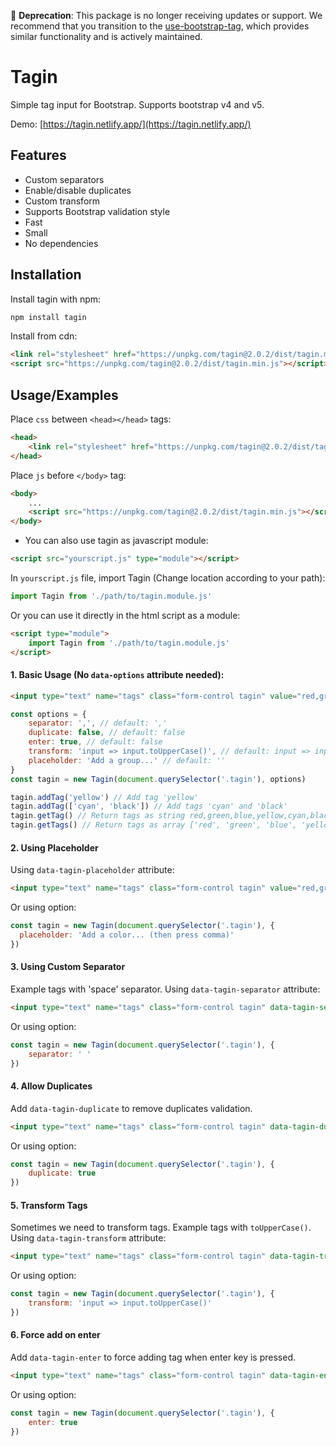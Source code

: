 🛑 **Deprecation**: This package is no longer receiving updates or support. We recommend that you transition to the [use-bootstrap-tag](https://use-bootstrap-tag.js.org), which provides similar functionality and is actively maintained.

# Tagin

Simple tag input for Bootstrap. Supports bootstrap v4 and v5.

Demo: [https://tagin.netlify.app/](https://tagin.netlify.app/)

## Features

- Custom separators
- Enable/disable duplicates
- Custom transform
- Supports Bootstrap validation style
- Fast
- Small
- No dependencies


## Installation

Install tagin with npm:
```bash
npm install tagin
```

Install from cdn:
```html
<link rel="stylesheet" href="https://unpkg.com/tagin@2.0.2/dist/tagin.min.css">
<script src="https://unpkg.com/tagin@2.0.2/dist/tagin.min.js"></script>
```

## Usage/Examples

Place `css` between `<head></head>` tags:
```html
<head>
    <link rel="stylesheet" href="https://unpkg.com/tagin@2.0.2/dist/tagin.min.css">
</head>
```

Place `js` before `</body>` tag:
```html
<body>
    ...
    <script src="https://unpkg.com/tagin@2.0.2/dist/tagin.min.js"></script>
</body>
```
* You can also use tagin as javascript module:
```html
<script src="yourscript.js" type="module"></script>
```
In `yourscript.js` file, import Tagin (Change location according to your path):
```js
import Tagin from './path/to/tagin.module.js'
```
Or you can use it directly in the html script as a module:
```html
<script type="module">
	import Tagin from './path/to/tagin.module.js'
</script>
```

#### 1. Basic Usage (No `data-options` attribute needed):
```html
<input type="text" name="tags" class="form-control tagin" value="red,green,blue">
```
```js
const options = {
    separator: ',', // default: ','
    duplicate: false, // default: false
    enter: true, // default: false
    transform: 'input => input.toUpperCase()', // default: input => input
    placeholder: 'Add a group...' // default: ''
}
const tagin = new Tagin(document.querySelector('.tagin'), options)

tagin.addTag('yellow') // Add tag 'yellow'
tagin.addTag(['cyan', 'black']) // Add tags 'cyan' and 'black'
tagin.getTag() // Return tags as string red,green,blue,yellow,cyan,black
tagin.getTags() // Return tags as array ['red', 'green', 'blue', 'yellow', 'cyan', 'black']
```

#### 2. Using Placeholder
Using `data-tagin-placeholder` attribute:
```html
<input type="text" name="tags" class="form-control tagin" value="red,green,blue" data-tagin-placeholder="Add a color... (then press comma)">
```
Or using option:
```js
const tagin = new Tagin(document.querySelector('.tagin'), {
  placeholder: 'Add a color... (then press comma)'
})
```

#### 3. Using Custom Separator
Example tags with 'space' separator.
Using `data-tagin-separator` attribute:
```html
<input type="text" name="tags" class="form-control tagin" data-tagin-separator=" " value="red green blue">
```
Or using option:
```js
const tagin = new Tagin(document.querySelector('.tagin'), {
	separator: ' '
})
```

#### 4. Allow Duplicates
Add `data-tagin-duplicate` to remove duplicates validation.
```html
<input type="text" name="tags" class="form-control tagin" data-tagin-duplicate value="html,html,css,css,js,js">
```
Or using option:
```js
const tagin = new Tagin(document.querySelector('.tagin'), {
	duplicate: true
})
```

#### 5. Transform Tags
Sometimes we need to transform tags.
Example tags with `toUpperCase()`.
Using  `data-tagin-transform` attribute:
```html
<input type="text" name="tags" class="form-control tagin" data-tagin-transform="input => input.toUpperCase()" value="HTML,CSS">
```
Or using option:
```js
const tagin = new Tagin(document.querySelector('.tagin'), {
	transform: 'input => input.toUpperCase()'
})
```

#### 6. Force add on enter
Add `data-tagin-enter` to force adding tag when enter key is pressed.
```html
<input type="text" name="tags" class="form-control tagin" data-tagin-enter value="red,green,blue" data-placeholder="Add a color... (then press comma or enter)">
```
Or using option:
```js
const tagin = new Tagin(document.querySelector('.tagin'), {
	enter: true
})
```
